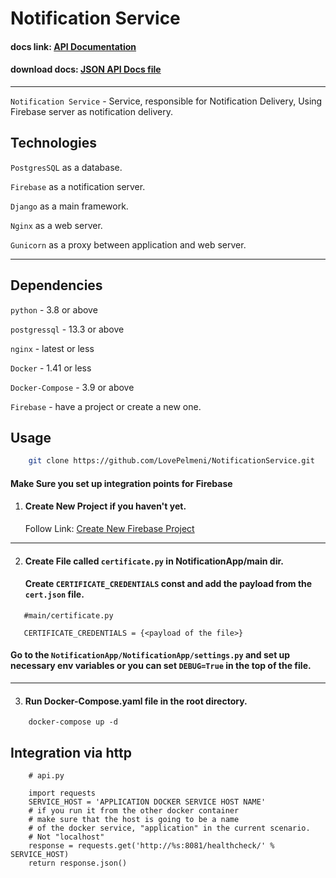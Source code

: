 # Notification Service
#### docs link: [API Documentation]("http://localhost:8099/swagger/)
#### download docs: [JSON API Docs file]("http://localhost:8099/swagger/json/")

--- 

`Notification Service` - Service, responsible for Notification Delivery,
Using Firebase server as notification delivery.

## Technologies

`PostgresSQL` as a database.

`Firebase` as a notification server.

`Django` as a main framework.

`Nginx` as a web server.

`Gunicorn` as a proxy between application and web server.

--- 

## Dependencies 

`python` - 3.8 or above 

`postgressql` - 13.3 or above 

`nginx` - latest or less 

`Docker` - 1.41 or less

`Docker-Compose` - 3.9 or above

`Firebase` - have a project or create a new one.

## Usage

```bash
    git clone https://github.com/LovePelmeni/NotificationService.git
```

#### Make Sure you set up integration points for Firebase


1. #### Create New Project if you haven't yet. 

   Follow Link: [Create New Firebase Project]("http://firebase.com/)

---
2. #### Create File called `certificate.py` in NotificationApp/main dir.
   #### Create `CERTIFICATE_CREDENTIALS` const and add the payload from the `cert.json` file. 
```doctest
   #main/certificate.py
   
   CERTIFICATE_CREDENTIALS = {<payload of the file>}

```

#### Go to the `NotificationApp/NotificationApp/settings.py` and set up necessary env variables or you can set `DEBUG=True` in the top of the file.

---
3. #### Run Docker-Compose.yaml file in the root directory.
```doctest
    docker-compose up -d 
```

## Integration via http

```doctest
    # api.py
    
    import requests 
    SERVICE_HOST = 'APPLICATION DOCKER SERVICE HOST NAME' 
    # if you run it from the other docker container
    # make sure that the host is going to be a name
    # of the docker service, "application" in the current scenario.
    # Not "localhost"
    response = requests.get('http://%s:8081/healthcheck/' % SERVICE_HOST)
    return response.json()
```
